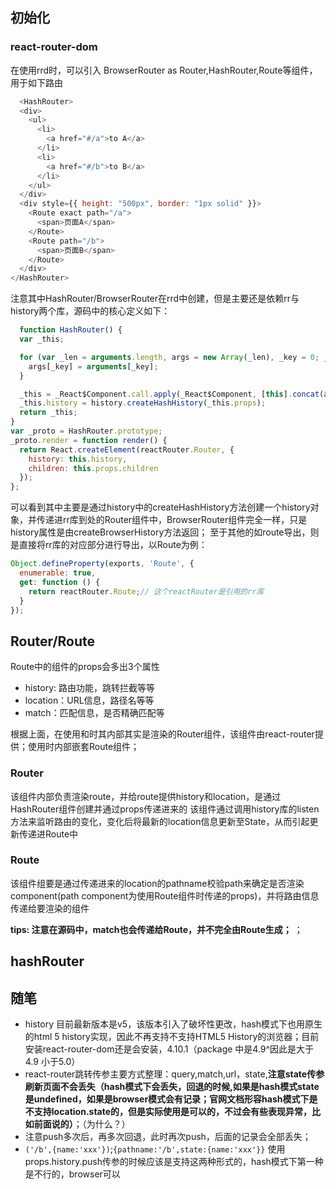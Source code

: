 ## 初始化
### react-router-dom
  在使用rrd时，可以引入 BrowserRouter as Router,HashRouter,Route等组件，用于如下路由
  ~~~JavaScript
    <HashRouter>
    <div>
      <ul>
        <li>
          <a href="#/a">to A</a>
        </li>
        <li>
          <a href="#/b">to B</a>
        </li>
      </ul>
    </div>
    <div style={{ height: "500px", border: "1px solid" }}>
      <Route exact path="/a">
        <span>页面A</span>
      </Route>
      <Route path="/b">
        <span>页面B</span>
      </Route>
    </div>
  </HashRouter>
  ~~~

  注意其中HashRouter/BrowserRouter在rrd中创建，但是主要还是依赖rr与history两个库，源码中的核心定义如下：
  ~~~JavaScript
    function HashRouter() {
    var _this;

    for (var _len = arguments.length, args = new Array(_len), _key = 0; _key < _len; _key++) {
      args[_key] = arguments[_key];
    }

    _this = _React$Component.call.apply(_React$Component, [this].concat(args)) || this;
    _this.history = history.createHashHistory(_this.props);
    return _this;
  }
  var _proto = HashRouter.prototype;
  _proto.render = function render() {
    return React.createElement(reactRouter.Router, {
      history: this.history,
      children: this.props.children
    });
  };
  ~~~
可以看到其中主要是通过history中的createHashHistory方法创建一个history对象，并传递进rr库到处的Router组件中，BrowserRouter组件完全一样，只是history属性是由createBrowserHistory方法返回；
至于其他的如route导出，则是直接将rr库的对应部分进行导出，以Route为例：
~~~JavaScript
Object.defineProperty(exports, 'Route', {
  enumerable: true,
  get: function () {
    return reactRouter.Route;// 这个reactRouter是引用的rr库
  }
});
~~~

## Router/Route
  Route中的组件的props会多出3个属性
  - history: 路由功能，跳转拦截等等
  - location：URL信息，路径名等等 
  - match：匹配信息，是否精确匹配等

  根据上面，在使用<HashRouter />和<BrowserRouter />时其内部其实是渲染的Router组件，该组件由react-router提供；使用时内部嵌套Route组件；

### Router
  该组件内部负责渲染route，并给route提供history和location，是通过HashRouter组件创建并通过props传递进来的
  该组件通过调用history库的listen方法来监听路由的变化，变化后将最新的location信息更新至State，从而引起更新传递进Route中
### Route
  该组件组要是通过传递进来的location的pathname校验path来确定是否渲染component(path component为使用Route组件时传递的props)，并将路由信息传递给要渲染的组件

  **tips: 注意在源码中，match也会传递给Route，并不完全由Route生成；** ；

## hashRouter

## 随笔
  - history 目前最新版本是v5，该版本引入了破坏性更改，hash模式下也用原生的html 5 history实现，因此不再支持不支持HTML5 History的浏览器；目前安装react-router-dom还是会安装，4.10.1（package 中是4.9^因此是大于4.9 小于5.0）
  - react-router跳转传参主要方式整理：query,match,url，state,**注意state传参刷新页面不会丢失（hash模式下会丢失，回退的时候,如果是hash模式state是undefined，如果是browser模式会有记录；官网文档形容hash模式下是不支持location.state的，但是实际使用是可以的，不过会有些表现异常，比如前面说的）**；（为什么？）
  - 注意push多次后，再多次回退，此时再次push，后面的记录会全部丢失；
  -  `('/b',{name:'xxx'})`;`{pathname:'/b',state:{name:'xxx'}}` 使用props.history.push传参的时候应该是支持这两种形式的，hash模式下第一种是不行的，browser可以
  